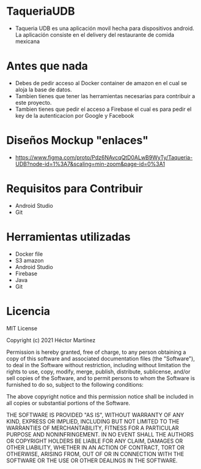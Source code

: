 # TaqueriaUDB
* Taqueria UDB es una aplicación movil hecha para dispositivos android. La aplicación consiste en el delivery del restaurante de comida mexicana 
#
# Antes que nada 
* Debes de pedir acceso al Docker container de amazon en el cual se aloja la base de datos. 
* Tambien tienes que tener las herramientas necesarias para contribuir a este proyecto.
* Tambien tienes que pedir el acceso a Firebase el cual es para pedir el key de la autenticacion por Google y Facebook
# 
# Diseños Mockup "enlaces"
* https://www.figma.com/proto/Pdz6NAvcqQtD0ALwB9WyTy/Taqueria-UDB?node-id=1%3A7&scaling=min-zoom&page-id=0%3A1
#
# Requisitos para Contribuir
* Android Studio
* Git 
# Herramientas utilizadas 
* Docker file 
* S3 amazon
* Android Studio
* Firebase
* Java 
* Git 
#
# Licencia 

MIT License

Copyright (c) 2021 Héctor Martínez

Permission is hereby granted, free of charge, to any person obtaining a copy
of this software and associated documentation files (the "Software"), to deal
in the Software without restriction, including without limitation the rights
to use, copy, modify, merge, publish, distribute, sublicense, and/or sell
copies of the Software, and to permit persons to whom the Software is
furnished to do so, subject to the following conditions:

The above copyright notice and this permission notice shall be included in all
copies or substantial portions of the Software.

THE SOFTWARE IS PROVIDED "AS IS", WITHOUT WARRANTY OF ANY KIND, EXPRESS OR
IMPLIED, INCLUDING BUT NOT LIMITED TO THE WARRANTIES OF MERCHANTABILITY,
FITNESS FOR A PARTICULAR PURPOSE AND NONINFRINGEMENT. IN NO EVENT SHALL THE
AUTHORS OR COPYRIGHT HOLDERS BE LIABLE FOR ANY CLAIM, DAMAGES OR OTHER
LIABILITY, WHETHER IN AN ACTION OF CONTRACT, TORT OR OTHERWISE, ARISING FROM,
OUT OF OR IN CONNECTION WITH THE SOFTWARE OR THE USE OR OTHER DEALINGS IN THE
SOFTWARE.
